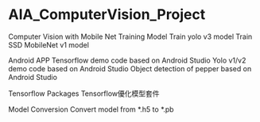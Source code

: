 # AIA_ComputerVision_Project
Computer Vision with Mobile Net
Training Model
   Train yolo v3 model
   Train SSD MobileNet v1 model

Android APP
   Tensorflow demo code based on Android Studio
   Yolo v1/v2 demo code based on Android Studio
   Object detection of pepper based on Android Studio

Tensorflow Packages
   Tensorflow優化模型套件

Model Conversion
   Convert model from *.h5 to *.pb
